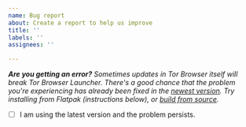 ```yaml
---
name: Bug report
about: Create a report to help us improve
title: ''
labels: ''
assignees: ''

---
```


_**Are you getting an error?** Sometimes updates in Tor Browser itself will break Tor Browser Launcher. There's a good chance that the problem you're experiencing has already been fixed in the [newest version](https://github.com/micahflee/torbrowser-launcher/releases). Try installing from Flatpak (instructions below), or [build from source](/BUILD.md)._
 - [ ] I am using the latest version and the problem persists.

